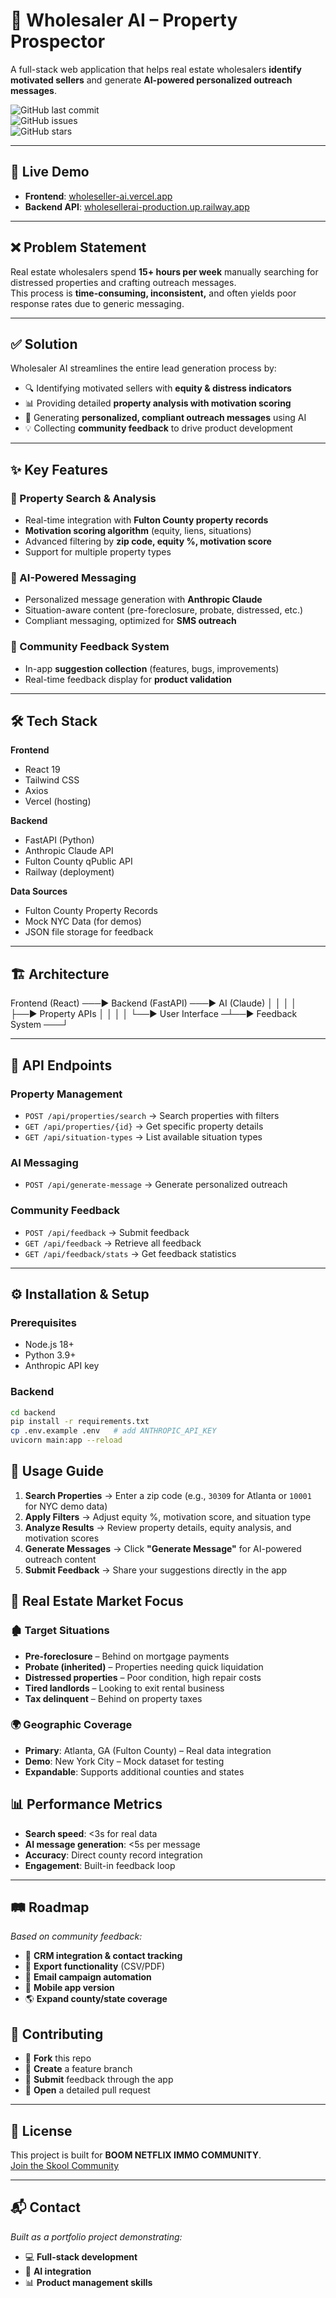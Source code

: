 # 🏡 Wholesaler AI – Property Prospector

A full-stack web application that helps real estate wholesalers **identify motivated sellers** and generate **AI-powered personalized outreach messages**.

![GitHub last commit](https://img.shields.io/github/last-commit/your-username/wholeseller-ai)  
![GitHub issues](https://img.shields.io/github/issues/your-username/wholeseller-ai)  
![GitHub stars](https://img.shields.io/github/stars/your-username/wholeseller-ai?style=social)

---

## 🚀 Live Demo

- **Frontend**: [wholeseller-ai.vercel.app](https://wholeseller-ai.vercel.app)  
- **Backend API**: [wholesellerai-production.up.railway.app](https://wholesellerai-production.up.railway.app)

---

## ❌ Problem Statement

Real estate wholesalers spend **15+ hours per week** manually searching for distressed properties and crafting outreach messages.  
This process is **time-consuming, inconsistent,** and often yields poor response rates due to generic messaging.

---

## ✅ Solution

Wholesaler AI streamlines the entire lead generation process by:

- 🔍 Identifying motivated sellers with **equity & distress indicators**  
- 📊 Providing detailed **property analysis with motivation scoring**  
- 🤖 Generating **personalized, compliant outreach messages** using AI  
- 💡 Collecting **community feedback** to drive product development  

---

## ✨ Key Features

### 🔎 Property Search & Analysis
- Real-time integration with **Fulton County property records**  
- **Motivation scoring algorithm** (equity, liens, situations)  
- Advanced filtering by **zip code, equity %, motivation score**  
- Support for multiple property types  

### 🤖 AI-Powered Messaging
- Personalized message generation with **Anthropic Claude**  
- Situation-aware content (pre-foreclosure, probate, distressed, etc.)  
- Compliant messaging, optimized for **SMS outreach**  

### 👥 Community Feedback System
- In-app **suggestion collection** (features, bugs, improvements)  
- Real-time feedback display for **product validation**  

---

## 🛠️ Tech Stack

**Frontend**
- React 19
- Tailwind CSS
- Axios
- Vercel (hosting)

**Backend**
- FastAPI (Python)
- Anthropic Claude API
- Fulton County qPublic API
- Railway (deployment)

**Data Sources**
- Fulton County Property Records  
- Mock NYC Data (for demos)  
- JSON file storage for feedback  

---

## 🏗️ Architecture

Frontend (React) ───► Backend (FastAPI) ───► AI (Claude)
│ │ │
│ ├──► Property APIs │
│ │ │
└──► User Interface ─┴──► Feedback System ───┘


---

## 🔌 API Endpoints

### Property Management
- `POST /api/properties/search` → Search properties with filters  
- `GET /api/properties/{id}` → Get specific property details  
- `GET /api/situation-types` → List available situation types  

### AI Messaging
- `POST /api/generate-message` → Generate personalized outreach  

### Community Feedback
- `POST /api/feedback` → Submit feedback  
- `GET /api/feedback` → Retrieve all feedback  
- `GET /api/feedback/stats` → Get feedback statistics  

---

## ⚙️ Installation & Setup

### Prerequisites
- Node.js 18+  
- Python 3.9+  
- Anthropic API key  

### Backend
```bash
cd backend
pip install -r requirements.txt
cp .env.example .env   # add ANTHROPIC_API_KEY
uvicorn main:app --reload
```

## 📖 Usage Guide

1. **Search Properties** → Enter a zip code (e.g., `30309` for Atlanta or `10001` for NYC demo data)  
2. **Apply Filters** → Adjust equity %, motivation score, and situation type  
3. **Analyze Results** → Review property details, equity analysis, and motivation scores  
4. **Generate Messages** → Click **"Generate Message"** for AI-powered outreach content  
5. **Submit Feedback** → Share your suggestions directly in the app  

## 🎯 Real Estate Market Focus

### 🏚️ Target Situations
- **Pre-foreclosure** – Behind on mortgage payments  
- **Probate (inherited)** – Properties needing quick liquidation  
- **Distressed properties** – Poor condition, high repair costs  
- **Tired landlords** – Looking to exit rental business  
- **Tax delinquent** – Behind on property taxes  

### 🌍 Geographic Coverage
- **Primary**: Atlanta, GA (Fulton County) – Real data integration  
- **Demo**: New York City – Mock dataset for testing  
- **Expandable**: Supports additional counties and states  

## 📊 Performance Metrics
- **Search speed**: <3s for real data  
- **AI message generation**: <5s per message  
- **Accuracy**: Direct county record integration  
- **Engagement**: Built-in feedback loop  

---

## 🛤️ Roadmap  
_Based on community feedback:_  
- 📇 **CRM integration & contact tracking**  
- 📂 **Export functionality** (CSV/PDF)  
- 📧 **Email campaign automation**  
- 📱 **Mobile app version**  
- 🌎 **Expand county/state coverage**  

## 🤝 Contributing  
- 🍴 **Fork** this repo  
- 🌱 **Create** a feature branch  
- 📝 **Submit** feedback through the app  
- 🔀 **Open** a detailed pull request  

---

## 📜 License  
This project is built for **BOOM NETFLIX IMMO COMMUNITY**.  
[Join the Skool Community](https://www.skool.com/immobilier-creatif-mamadou-129)


---

## 📬 Contact  
_Built as a portfolio project demonstrating:_  
- 💻 **Full-stack development**  
- 🤖 **AI integration**  
- 📊 **Product management skills**  

